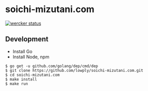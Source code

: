 # soichi-mizutani.com

[![wercker status](https://app.wercker.com/status/d02a408c1b945c67d27eae80495da233/s/ "wercker status")](https://app.wercker.com/project/byKey/d02a408c1b945c67d27eae80495da233)

## Development

- Install Go
- Install Node, npm

```
$ go get -u github.com/golang/dep/cmd/dep
$ git clone https://github.com/lowply/soichi-mizutani.com.git
$ cd soichi-mizutani.com
$ make install
$ make run
```
